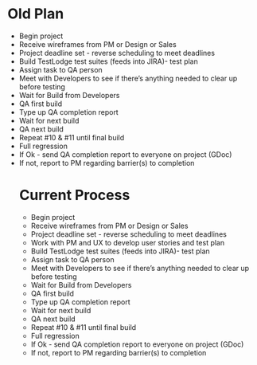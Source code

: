 <H1> Old Plan </H1>

<UL>
<LI>Begin project</LI>
<LI>Receive wireframes from PM or Design or Sales</LI>
<LI>Project deadline set - reverse scheduling to meet deadlines</LI>
<LI>Build TestLodge test suites (feeds into JIRA)- test plan</LI>
<LI>Assign task to QA person</LI>
<LI>Meet with Developers to see if there’s anything needed to clear up before testing</LI>
<LI>Wait for Build from Developers</LI>
<LI>QA first build</LI>
<LI>Type up QA completion report</LI>
<LI>Wait for next build</LI>
<LI>QA next build</LI>
<LI>Repeat #10 & #11 until final build</LI>
<LI>Full regression</LI>
<LI>If Ok - send QA completion report to everyone on project (GDoc)</LI>
<LI>If not, report to PM regarding barrier(s) to completion</LI>

<H1>Current Process</H1>
<UL>
<LI>Begin project</LI>
<LI>Receive wireframes from PM or Design or Sales</LI>
<LI>Project deadline set - reverse scheduling to meet deadlines</LI>
<LI>Work with PM and UX to develop user stories and test plan</LI>
<LI>Build TestLodge test suites (feeds into JIRA)- test plan</LI>
<LI>Assign task to QA person</LI>
<LI>Meet with Developers to see if there’s anything needed to clear up before testing</LI>
<LI>Wait for Build from Developers</LI>
<LI>QA first build</LI>
<LI>Type up QA completion report</LI>
<LI>Wait for next build</LI>
<LI>QA next build</LI>
<LI>Repeat #10 & #11 until final build</LI>
<LI>Full regression </LI>
<LI>If Ok - send QA completion report to everyone on project (GDoc)</LI>
<LI>If not, report to PM regarding barrier(s) to completion</LI>



